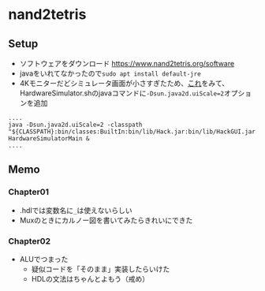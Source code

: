 # nand2tetris
## Setup
- ソフトウェアをダウンロード https://www.nand2tetris.org/software<br>
- javaをいれてなかったので`sudo apt install default-jre`<br>
- 4Kモニターだどシミュレータ画面が小さすぎたため、[これ](http://nand2tetris-questions-and-answers-forum.52.s1.nabble.com/4k-resolution-not-DPI-aware-td4030046.html)をみて、HardwareSimulator.shのjavaコマンドに`-Dsun.java2d.uiScale=2`オプションを追加
```
....
java -Dsun.java2d.uiScale=2 -classpath "${CLASSPATH}:bin/classes:BuiltIn:bin/lib/Hack.jar:bin/lib/HackGUI.jar:bin/lib/Simulators.jar:bin/lib/SimulatorsGUI.jar:bin/lib/Compilers.jar" HardwareSimulatorMain &
....
```
## Memo
### Chapter01
- .hdlでは変数名に`_`は使えないらしい
- Muxのときにカルノー図を書いてみたらきれいにできた
### Chapter02
- ALUでつまった
  - 疑似コードを「そのまま」実装したらいけた
  - HDLの文法はちゃんとよもう（戒め）
